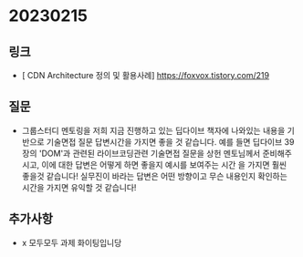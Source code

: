 # 20230215

## 링크
- [ CDN Architecture 정의 및 활용사례] https://foxvox.tistory.com/219

## 질문
- 그룹스터디 멘토링을 저희 지금 진행하고 있는 딥다이브 책자에 나와있는 내용을 기반으로 기술면접 질문 답변시간을 가지면 좋을 것 같습니다. 
예를 들면 딥다이브 39장의 'DOM'과 관련된 라이브코딩관련 기술면접 질문을 상헌 멘토님께서 준비해주시고, 이에 대한 답변은 어떻게 하면 좋을지 예시를 보여주는 시간
을 가지면 훨씬 좋을것 같습니다! 실무진이 바라는 답변은 어떤 방향이고 무슨 내용인지 확인하는 시간을 가지면 유익할 것 같습니다!
## 추가사항
- x
모두모두 과제 화이팅입니당
